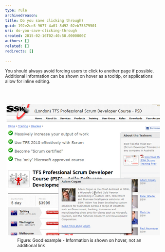 ```yaml
---
type: rule
archivedreason: 
title: Do you save clicking through?
guid: 192e2ce3-9677-4a01-8d92-02eb75379501
uri: do-you-save-clicking-through
created: 2015-02-16T02:40:50.0000000Z
authors: []
related: []
redirects: []

---
```



<p>You should always avoid forcing users to click to another page if possible. Additional information can be shown on hover as a tooltip, or applications allow for inline editing.<br></p>
<br><excerpt class='endintro'></excerpt><br>
<dl class="goodImage"><dt> 
      <img src="../../assets/Clickingthrough.jpg" alt="" style="margin:5px;width:650px;" /> 
   </dt><dd>Figure: Good example - Information is shown on hover, not an additional link</dd></dl>


